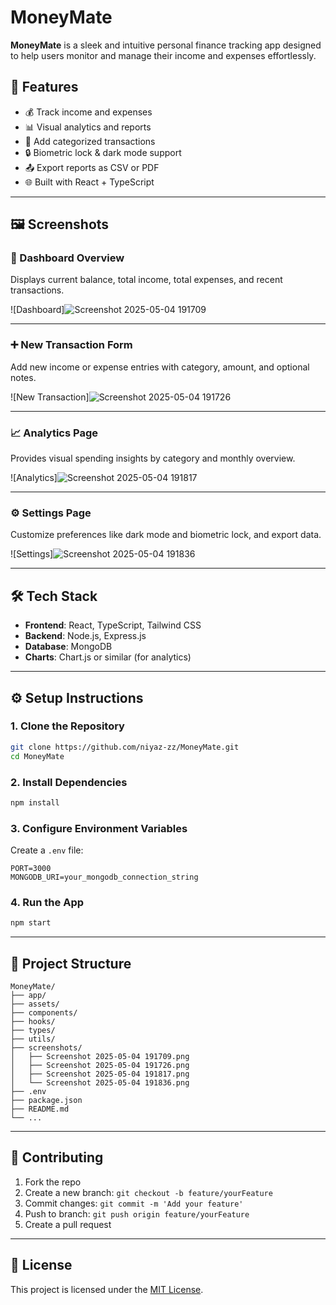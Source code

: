 
# MoneyMate

**MoneyMate** is a sleek and intuitive personal finance tracking app designed to help users monitor and manage their income and expenses effortlessly.

## 🚀 Features

- 💰 Track income and expenses
- 📊 Visual analytics and reports
- 🧾 Add categorized transactions
- 🔒 Biometric lock & dark mode support
- 📤 Export reports as CSV or PDF
- 🌐 Built with React + TypeScript

---

## 🖼️ Screenshots

### 💼 Dashboard Overview
Displays current balance, total income, total expenses, and recent transactions.

![Dashboard]![Screenshot 2025-05-04 191709](https://github.com/user-attachments/assets/c2494f22-6347-4c11-8c73-e9c5eeb14042)


---

### ➕ New Transaction Form
Add new income or expense entries with category, amount, and optional notes.

![New Transaction]![Screenshot 2025-05-04 191726](https://github.com/user-attachments/assets/d08fda0e-39c8-4f47-a858-20000cea89de)


---

### 📈 Analytics Page
Provides visual spending insights by category and monthly overview.

![Analytics]![Screenshot 2025-05-04 191817](https://github.com/user-attachments/assets/a703b165-1cf1-410b-aff1-c569214e0f1b)


---

### ⚙️ Settings Page
Customize preferences like dark mode and biometric lock, and export data.

![Settings]![Screenshot 2025-05-04 191836](https://github.com/user-attachments/assets/9425f90a-a6f6-4d41-aad3-2fa2413fdd49)


---

## 🛠️ Tech Stack

- **Frontend**: React, TypeScript, Tailwind CSS
- **Backend**: Node.js, Express.js
- **Database**: MongoDB
- **Charts**: Chart.js or similar (for analytics)

---

## ⚙️ Setup Instructions

### 1. Clone the Repository
```bash
git clone https://github.com/niyaz-zz/MoneyMate.git
cd MoneyMate
````

### 2. Install Dependencies

```bash
npm install
```

### 3. Configure Environment Variables

Create a `.env` file:

```env
PORT=3000
MONGODB_URI=your_mongodb_connection_string
```

### 4. Run the App

```bash
npm start
```

---

## 📂 Project Structure

```plaintext
MoneyMate/
├── app/
├── assets/
├── components/
├── hooks/
├── types/
├── utils/
├── screenshots/
│   ├── Screenshot 2025-05-04 191709.png
│   ├── Screenshot 2025-05-04 191726.png
│   ├── Screenshot 2025-05-04 191817.png
│   └── Screenshot 2025-05-04 191836.png
├── .env
├── package.json
├── README.md
└── ...
```

---

## 🤝 Contributing

1. Fork the repo
2. Create a new branch: `git checkout -b feature/yourFeature`
3. Commit changes: `git commit -m 'Add your feature'`
4. Push to branch: `git push origin feature/yourFeature`
5. Create a pull request

---

## 📄 License

This project is licensed under the [MIT License](LICENSE).

